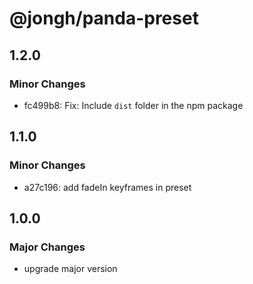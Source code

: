 # @jongh/panda-preset

## 1.2.0

### Minor Changes

- fc499b8: Fix: Include `dist` folder in the npm package

## 1.1.0

### Minor Changes

- a27c196: add fadeIn keyframes in preset

## 1.0.0

### Major Changes

- upgrade major version
